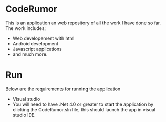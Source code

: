 ﻿# CodeRumor
This is an application an web repository of all the work I have done so far. The work includes;
- Web developement with html
- Android development
- Javascript applications
- and much more.

# Run
Below are the requirements for running the application
- Visual studio 
- You will need to have .Net 4.0 or greater to start the application by clicking the CodeRumor.sln file, this should launch the app in visual studio IDE.